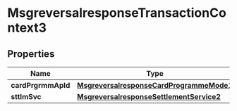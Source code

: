 

# MsgreversalresponseTransactionContext3

## Properties

Name | Type | Description | Notes
------------ | ------------- | ------------- | -------------
**cardPrgrmmApld** | [**MsgreversalresponseCardProgrammeMode1**](MsgreversalresponseCardProgrammeMode1.md) |  |  [optional]
**sttlmSvc** | [**MsgreversalresponseSettlementService2**](MsgreversalresponseSettlementService2.md) |  |  [optional]



